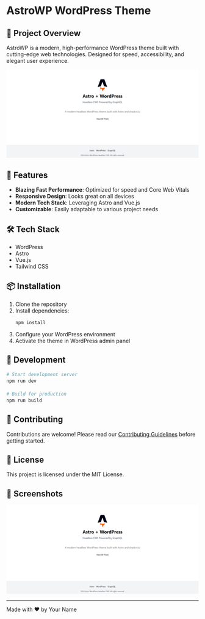 # AstroWP WordPress Theme

## 🚀 Project Overview

AstroWP is a modern, high-performance WordPress theme built with cutting-edge web technologies. Designed for speed, accessibility, and elegant user experience.

![Project Screenshot](public/screenshot.png)

## 🌟 Features

- **Blazing Fast Performance**: Optimized for speed and Core Web Vitals
- **Responsive Design**: Looks great on all devices
- **Modern Tech Stack**: Leveraging Astro and Vue.js
- **Customizable**: Easily adaptable to various project needs

## 🛠 Tech Stack

- WordPress
- Astro
- Vue.js
- Tailwind CSS

## 📦 Installation

1. Clone the repository
2. Install dependencies:
   ```bash
   npm install
   ```
3. Configure your WordPress environment
4. Activate the theme in WordPress admin panel

## 🔧 Development

```bash
# Start development server
npm run dev

# Build for production
npm run build
```

## 🤝 Contributing

Contributions are welcome! Please read our [Contributing Guidelines](CONTRIBUTING.md) before getting started.

## 📄 License

This project is licensed under the MIT License.

## 🎨 Screenshots

![Theme Preview](public/screenshot.png)

---

Made with ❤️ by Your Name
